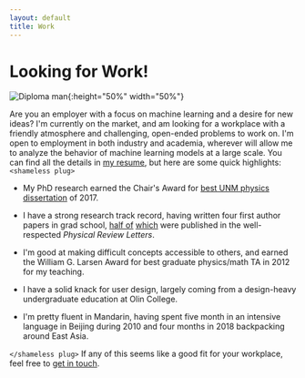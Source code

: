 ```yaml
---
layout: default
title: Work
---
```

# Looking for Work!

![Diploma man]({{site.baseurl}}/assets/finish_line.jpg){:height="50%" width="50%"}

Are you an employer with a focus on machine learning and a desire for new ideas? I'm currently on the market, and am looking for a workplace with a friendly atmosphere and challenging, open-ended problems to work on. I'm open to employment in both industry and academia, wherever will allow me to analyze the behavior of machine learning models at a large scale. You can find all the details in [my resume]({{site.baseurl}}/assets/resume.pdf), but here are some quick highlights: `<shameless plug>`

* My PhD research earned the Chair's Award for [best UNM physics dissertation](https://cquic.unm.edu/cquic-news/chairs-award-or-best-dissertation-in-physics/) of 2017.

* I have a strong research track record, having written four first author papers in grad school, [half of](https://doi.org/10.1103/PhysRevLett.114.120506) [which](https://doi.org/10.1103/PhysRevLett.120.170503) were published in the well-respected _Physical Review Letters_.

* I'm good at making difficult concepts accessible to others, and earned the William G. Larsen Award for best graduate physics/math TA in 2012 for my teaching.

* I have a solid knack for user design, largely coming from a design-heavy undergraduate education at Olin College.

* I'm pretty fluent in Mandarin, having spent five month in an intensive language in Beijing during 2010 and four months in 2018 backpacking around East Asia.

`</shameless plug>` If any of this seems like a good fit for your workplace, feel free to [get in touch](mailto:jmjacobmiller@gmail.com).